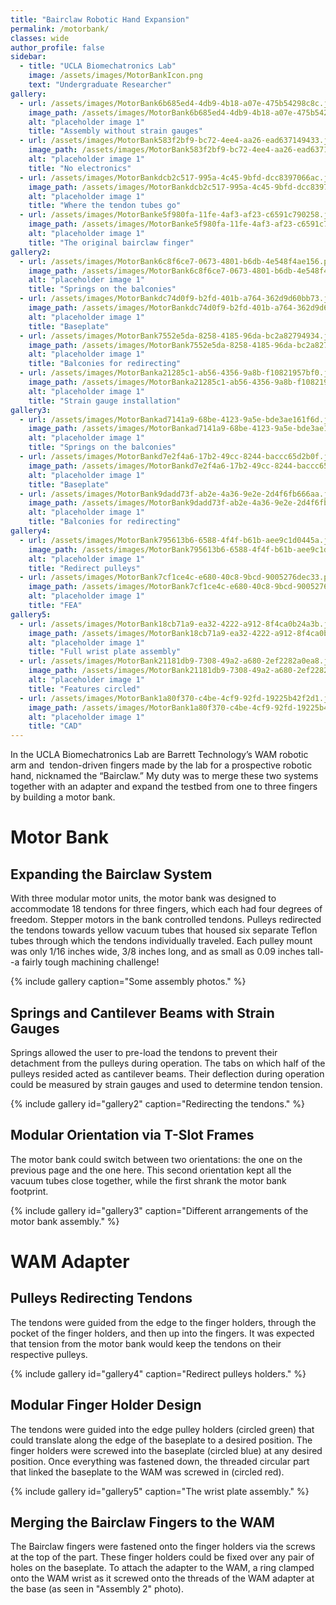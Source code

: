 ```yaml
---
title: "Bairclaw Robotic Hand Expansion"
permalink: /motorbank/
classes: wide
author_profile: false
sidebar:
  - title: "UCLA Biomechatronics Lab"
    image: /assets/images/MotorBankIcon.png
    text: "Undergraduate Researcher"
gallery:
  - url: /assets/images/MotorBank6b685ed4-4db9-4b18-a07e-475b54298c8c.jfif
    image_path: /assets/images/MotorBank6b685ed4-4db9-4b18-a07e-475b54298c8c.jfif
    alt: "placeholder image 1"
    title: "Assembly without strain gauges"
  - url: /assets/images/MotorBank583f2bf9-bc72-4ee4-aa26-ead637149433.jfif
    image_path: /assets/images/MotorBank583f2bf9-bc72-4ee4-aa26-ead637149433.jfif
    alt: "placeholder image 1"
    title: "No electronics"
  - url: /assets/images/MotorBankdcb2c517-995a-4c45-9bfd-dcc8397066ac.jfif
    image_path: /assets/images/MotorBankdcb2c517-995a-4c45-9bfd-dcc8397066ac.jfif
    alt: "placeholder image 1"
    title: "Where the tendon tubes go"
  - url: /assets/images/MotorBanke5f980fa-11fe-4af3-af23-c6591c790258.jfif
    image_path: /assets/images/MotorBanke5f980fa-11fe-4af3-af23-c6591c790258.jfif
    alt: "placeholder image 1"
    title: "The original bairclaw finger"
gallery2:
  - url: /assets/images/MotorBank6c8f6ce7-0673-4801-b6db-4e548f4ae156.png
    image_path: /assets/images/MotorBank6c8f6ce7-0673-4801-b6db-4e548f4ae156.png
    alt: "placeholder image 1"
    title: "Springs on the balconies"
  - url: /assets/images/MotorBankdc74d0f9-b2fd-401b-a764-362d9d60bb73.jfif
    image_path: /assets/images/MotorBankdc74d0f9-b2fd-401b-a764-362d9d60bb73.jfif
    alt: "placeholder image 1"
    title: "Baseplate"
  - url: /assets/images/MotorBank7552e5da-8258-4185-96da-bc2a82794934.jfif
    image_path: /assets/images/MotorBank7552e5da-8258-4185-96da-bc2a82794934.jfif
    alt: "placeholder image 1"
    title: "Balconies for redirecting"
  - url: /assets/images/MotorBanka21285c1-ab56-4356-9a8b-f10821957bf0.jfif
    image_path: /assets/images/MotorBanka21285c1-ab56-4356-9a8b-f10821957bf0.jfif
    alt: "placeholder image 1"
    title: "Strain gauge installation"
gallery3:
  - url: /assets/images/MotorBankad7141a9-68be-4123-9a5e-bde3ae161f6d.jfif
    image_path: /assets/images/MotorBankad7141a9-68be-4123-9a5e-bde3ae161f6d.jfif
    alt: "placeholder image 1"
    title: "Springs on the balconies"
  - url: /assets/images/MotorBankd7e2f4a6-17b2-49cc-8244-baccc65d2b0f.jfif
    image_path: /assets/images/MotorBankd7e2f4a6-17b2-49cc-8244-baccc65d2b0f.jfif
    alt: "placeholder image 1"
    title: "Baseplate"
  - url: /assets/images/MotorBank9dadd73f-ab2e-4a36-9e2e-2d4f6fb666aa.jfif
    image_path: /assets/images/MotorBank9dadd73f-ab2e-4a36-9e2e-2d4f6fb666aa.jfif
    alt: "placeholder image 1"
    title: "Balconies for redirecting"
gallery4:
  - url: /assets/images/MotorBank795613b6-6588-4f4f-b61b-aee9c1d0445a.jfif
    image_path: /assets/images/MotorBank795613b6-6588-4f4f-b61b-aee9c1d0445a.jfif
    alt: "placeholder image 1"
    title: "Redirect pulleys"
  - url: /assets/images/MotorBank7cf1ce4c-e680-40c8-9bcd-9005276dec33.png
    image_path: /assets/images/MotorBank7cf1ce4c-e680-40c8-9bcd-9005276dec33.png
    alt: "placeholder image 1"
    title: "FEA"
gallery5:
  - url: /assets/images/MotorBank18cb71a9-ea32-4222-a912-8f4ca0b24a3b.jfif
    image_path: /assets/images/MotorBank18cb71a9-ea32-4222-a912-8f4ca0b24a3b.jfif
    alt: "placeholder image 1"
    title: "Full wrist plate assembly"
  - url: /assets/images/MotorBank21181db9-7308-49a2-a680-2ef2282a0ea8.jfif
    image_path: /assets/images/MotorBank21181db9-7308-49a2-a680-2ef2282a0ea8.jfif
    alt: "placeholder image 1"
    title: "Features circled"
  - url: /assets/images/MotorBank1a80f370-c4be-4cf9-92fd-19225b42f2d1.jfif
    image_path: /assets/images/MotorBank1a80f370-c4be-4cf9-92fd-19225b42f2d1.jfif
    alt: "placeholder image 1"
    title: "CAD"
---
```


In the UCLA Biomechatronics Lab are Barrett Technology’s WAM robotic arm and  tendon-driven fingers made by the lab for a prospective robotic hand, nicknamed the “Bairclaw.” My duty was to merge these two systems together with an adapter and expand the testbed from one to three fingers by building a motor bank.

# Motor Bank

## Expanding the Bairclaw System

With three modular motor units, the motor bank was designed to accommodate 18 tendons for three fingers, which each had four degrees of freedom. Stepper motors in the bank controlled tendons. Pulleys redirected the tendons towards yellow vacuum tubes that housed six separate Teflon tubes through which the tendons individually traveled. Each pulley mount was only 1/16 inches wide, 3/8 inches long, and as small as 0.09 inches tall--a fairly tough machining challenge!

{% include gallery caption="Some assembly photos." %}

## Springs and Cantilever Beams with Strain Gauges

Springs allowed the user to pre-load the tendons to prevent their detachment from the pulleys during operation. The tabs on which half of the pulleys resided acted as cantilever beams. Their deflection during operation could be measured by strain gauges and used to determine tendon tension.

{% include gallery id="gallery2" caption="Redirecting the tendons." %}

## Modular Orientation via T-Slot Frames

The motor bank could switch between two orientations: the one on the previous page and the one here. This second orientation kept all the vacuum tubes close together, while the first shrank the motor bank footprint.

{% include gallery id="gallery3" caption="Different arrangements of the motor bank assembly." %}

# WAM Adapter

## Pulleys Redirecting Tendons

The tendons were guided from the edge to the finger holders, through the pocket of the finger holders, and then up into the fingers. It was expected that tension from the motor bank would keep the tendons on their respective pulleys.

{% include gallery id="gallery4" caption="Redirect pulleys holders." %}

## Modular Finger Holder Design

The tendons were guided into the edge pulley holders (circled green) that could translate along the edge of the baseplate to a desired position. The finger holders were screwed into the baseplate (circled blue) at any desired position. Once everything was fastened down, the threaded circular part that linked the baseplate to the WAM was screwed in (circled red).

{% include gallery id="gallery5" caption="The wrist plate assembly." %}

## Merging the Bairclaw Fingers to the WAM

The Bairclaw fingers were fastened onto the finger holders via the screws at the top of the part. These finger holders could be fixed over any pair of holes on the baseplate. To attach the adapter to the WAM, a ring clamped onto the WAM wrist as it screwed onto the threads of the WAM adapter at the base (as seen in "Assembly 2" photo).